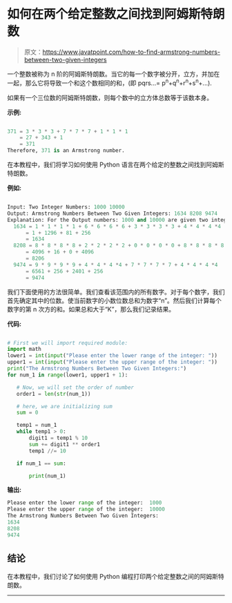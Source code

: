 # 如何在两个给定整数之间找到阿姆斯特朗数

> 原文：<https://www.javatpoint.com/how-to-find-armstrong-numbers-between-two-given-integers>

一个整数被称为 n 阶的阿姆斯特朗数。当它的每一个数字被分开，立方，并加在一起，那么它将导致一个和这个数相同的和，(即 pqrs...= p<sup>n</sup>+q<sup>n</sup>+r<sup>n</sup>+s<sup>n</sup>+...).

如果有一个三位数的阿姆斯特朗数，则每个数中的立方体总数等于该数本身。

**示例:**

```py

371 = 3 * 3 * 3 + 7 * 7 * 7 + 1 * 1 * 1  
    = 27 + 343 + 1
    = 371        
Therefore, 371 is an Armstrong number.

```

在本教程中，我们将学习如何使用 Python 语言在两个给定的整数之间找到阿姆斯特朗数。

**例如:**

```py

Input: Two Integer Numbers: 1000 10000
Output: Armstrong Numbers Between Two Given Integers: 1634 8208 9474
Explanation: For the Output numbers: 1000 and 10000 are given two integers. (interval)
  1634 = 1 * 1 * 1 * 1 + 6 * 6 * 6 * 6 + 3 * 3 * 3 * 3 + 4 * 4 * 4 *4  
      = 1 + 1296 + 81 + 256
      = 1634
  8208 = 8 * 8 * 8 * 8 + 2 * 2 * 2 * 2 + 0 * 0 * 0 * 0 + 8 * 8 * 8 * 8  
      = 4096 + 16 + 0 + 4096
      = 8206
  9474 = 9 * 9 * 9 * 9 + 4 * 4 * 4 *4 + 7 * 7 * 7 * 7 + 4 * 4 * 4 *4
      = 6561 + 256 + 2401 + 256 
      = 9474

```

我们下面使用的方法很简单。我们查看该范围内的所有数字。对于每个数字，我们首先确定其中的位数。使当前数字的小数位数总和为数字“n”。然后我们计算每个数字的第 n 次方的和。如果总和大于“K”，那么我们记录结果。

**代码:**

```py

# First we will import required module:
import math
lower1 = int(input("Please enter the lower range of the integer: "))
upper1 = int(input("Please enter the upper range of the integer: "))
print("The Armstrong Numbers Between Two Given Integers:")
for num_1 in range(lower1, upper1 + 1):

   # Now, we will set the order of number
   order1 = len(str(num_1))

   # here, we are initializing sum
   sum = 0

   temp1 = num_1
   while temp1 > 0:
       digit1 = temp1 % 10
       sum += digit1 ** order1
       temp1 //= 10

   if num_1 == sum:

       print(num_1)

```

**输出:**

```py
Please enter the lower range of the integer:  1000
Please enter the upper range of the integer:  10000
The Armstrong Numbers Between Two Given Integers:
1634
8208
9474

```

## 结论

在本教程中，我们讨论了如何使用 Python 编程打印两个给定整数之间的阿姆斯特朗数。

* * *